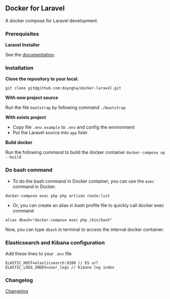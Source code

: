 ## Docker for Laravel
A docker compose for Laravel development.

### Prerequisites

**Laravel Installer**

See the [documentation](https://laravel.com/docs/5.8/installation).

### Installation

**Clone the repository to your local.**

`git clone git@github.com:duyngha/docker-laravel.git`

**With new project source**

Run the file `bootstrap` by following command `./bootstrap`

**With exists project**

- Copy file `.env.example` to `.env` and config the environment
- Put the Laravel source into `app` foler

**Build docker**

Run the following command to build the docker container
`docker-compose up --build`

### Do bash command

- To do the bash command in Docker container, you can use the `exec` command in Docker.

`docker-compose exec php php artisan route:list`

- Or, you can create an alias in bash profile file to quickly call docker exec command

`alias dbash="docker-compose exec php /bin/bash"`

Now, you can type `dbash` in terminal to access the internal docker container.

### Elasticsearch and Kibana configuration
Add these lines to your `.env` file
```
ELASTIC_HOST=elasticsearch:9200 // ES url
ELASTIC_LOGS_INDEX=user_logs // Kibana log index
```

### Changelog
[Changelog](CHANGELOG.md)
